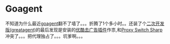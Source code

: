 # Goagent

不知道为什么最近[goagent](https://code.google.com/p/goagent/)翻不了墙了。。。折腾了1个多小时。。还装了个[二次开发版(greatagent)](https://code.google.com/p/greatagent/)的最后发现是安装的[优酷去广告插件](https://chrome.google.com/webstore/detail/%E4%BC%98%E9%85%B7%E5%8E%BB%E5%B9%BF%E5%91%8A-%E6%8F%92%E4%BB%B6%E5%B7%B2%E6%94%AF%E6%8C%81%E4%BC%98%E9%85%B7%E3%80%81%E5%9C%9F%E8%B1%86%E3%80%81%E7%88%B1%E5%A5%87%E8%89%BA%E3%80%81%E4%B9%90%E8%A7%86%E7%BD%91%E3%80%81/peddmpbdeelbhgfjnmlkfgeddigonncm)作祟,和[Proxy Switch Sharp](https://chrome.google.com/webstore/detail/dpplabbmogkhghncfbfdeeokoefdjegm)冲突了。。。把代理独占了。。。坑爹啊。。。